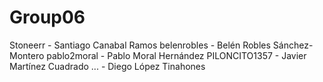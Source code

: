 # Group06
Stoneerr - Santiago Canabal Ramos
belenrobles - Belén Robles Sánchez-Montero
pablo2moral - Pablo Moral Hernández
PILONCITO1357 - Javier Martínez Cuadrado
... - Diego López Tinahones
